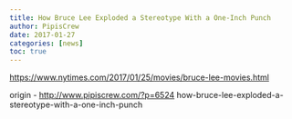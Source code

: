```yaml
---
title: How Bruce Lee Exploded a Stereotype With a One-Inch Punch
author: PipisCrew
date: 2017-01-27
categories: [news]
toc: true
---
```


https://www.nytimes.com/2017/01/25/movies/bruce-lee-movies.html

origin - http://www.pipiscrew.com/?p=6524 how-bruce-lee-exploded-a-stereotype-with-a-one-inch-punch